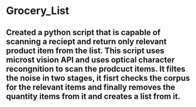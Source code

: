 # Grocery_List
## Created a python script that is capable of scanning a reciept and return only relevant product item from the list. This script uses microst vision API and uses optical character recongnition to scan the prodcuct items. It filtes the noise in two stages, it fisrt checks the corpus for the relevant items and finally removes the quantity items from it and creates a list from it.
